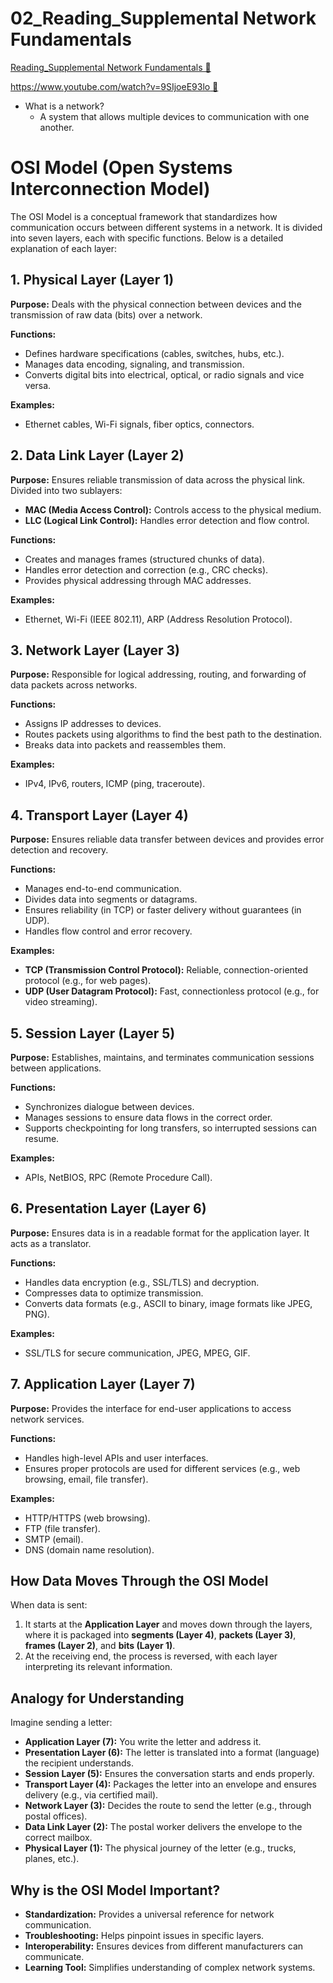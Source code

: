 # 02_Reading_Supplemental Network Fundamentals

[Reading_Supplemental Network Fundamentals &#128279;](https://www.coursera.org/learn/introduction-to-security-principles-in-cloud-computing/supplement/b3ElO/supplemental-network-fundamentals)

[https://www.youtube.com/watch?v=9SIjoeE93lo 🔗](https://www.youtube.com/watch?v=9SIjoeE93lo)

- What is a network?
  - A system that allows multiple devices to communication with one another.

# OSI Model (Open Systems Interconnection Model)

The OSI Model is a conceptual framework that standardizes how communication occurs between different systems in a network. It is divided into seven layers, each with specific functions. Below is a detailed explanation of each layer:

## 1. Physical Layer (Layer 1)

**Purpose:** Deals with the physical connection between devices and the transmission of raw data (bits) over a network.

**Functions:**

- Defines hardware specifications (cables, switches, hubs, etc.).
- Manages data encoding, signaling, and transmission.
- Converts digital bits into electrical, optical, or radio signals and vice versa.

**Examples:**

- Ethernet cables, Wi-Fi signals, fiber optics, connectors.

## 2. Data Link Layer (Layer 2)

**Purpose:** Ensures reliable transmission of data across the physical link. Divided into two sublayers:

- **MAC (Media Access Control):** Controls access to the physical medium.
- **LLC (Logical Link Control):** Handles error detection and flow control.

**Functions:**

- Creates and manages frames (structured chunks of data).
- Handles error detection and correction (e.g., CRC checks).
- Provides physical addressing through MAC addresses.

**Examples:**

- Ethernet, Wi-Fi (IEEE 802.11), ARP (Address Resolution Protocol).

## 3. Network Layer (Layer 3)

**Purpose:** Responsible for logical addressing, routing, and forwarding of data packets across networks.

**Functions:**

- Assigns IP addresses to devices.
- Routes packets using algorithms to find the best path to the destination.
- Breaks data into packets and reassembles them.

**Examples:**

- IPv4, IPv6, routers, ICMP (ping, traceroute).

## 4. Transport Layer (Layer 4)

**Purpose:** Ensures reliable data transfer between devices and provides error detection and recovery.

**Functions:**

- Manages end-to-end communication.
- Divides data into segments or datagrams.
- Ensures reliability (in TCP) or faster delivery without guarantees (in UDP).
- Handles flow control and error recovery.

**Examples:**

- **TCP (Transmission Control Protocol):** Reliable, connection-oriented protocol (e.g., for web pages).
- **UDP (User Datagram Protocol):** Fast, connectionless protocol (e.g., for video streaming).

## 5. Session Layer (Layer 5)

**Purpose:** Establishes, maintains, and terminates communication sessions between applications.

**Functions:**

- Synchronizes dialogue between devices.
- Manages sessions to ensure data flows in the correct order.
- Supports checkpointing for long transfers, so interrupted sessions can resume.

**Examples:**

- APIs, NetBIOS, RPC (Remote Procedure Call).

## 6. Presentation Layer (Layer 6)

**Purpose:** Ensures data is in a readable format for the application layer. It acts as a translator.

**Functions:**

- Handles data encryption (e.g., SSL/TLS) and decryption.
- Compresses data to optimize transmission.
- Converts data formats (e.g., ASCII to binary, image formats like JPEG, PNG).

**Examples:**

- SSL/TLS for secure communication, JPEG, MPEG, GIF.

## 7. Application Layer (Layer 7)

**Purpose:** Provides the interface for end-user applications to access network services.

**Functions:**

- Handles high-level APIs and user interfaces.
- Ensures proper protocols are used for different services (e.g., web browsing, email, file transfer).

**Examples:**

- HTTP/HTTPS (web browsing).
- FTP (file transfer).
- SMTP (email).
- DNS (domain name resolution).

## How Data Moves Through the OSI Model

When data is sent:

1. It starts at the **Application Layer** and moves down through the layers, where it is packaged into **segments (Layer 4)**, **packets (Layer 3)**, **frames (Layer 2)**, and **bits (Layer 1)**.
2. At the receiving end, the process is reversed, with each layer interpreting its relevant information.

## Analogy for Understanding

Imagine sending a letter:

- **Application Layer (7):** You write the letter and address it.
- **Presentation Layer (6):** The letter is translated into a format (language) the recipient understands.
- **Session Layer (5):** Ensures the conversation starts and ends properly.
- **Transport Layer (4):** Packages the letter into an envelope and ensures delivery (e.g., via certified mail).
- **Network Layer (3):** Decides the route to send the letter (e.g., through postal offices).
- **Data Link Layer (2):** The postal worker delivers the envelope to the correct mailbox.
- **Physical Layer (1):** The physical journey of the letter (e.g., trucks, planes, etc.).

## Why is the OSI Model Important?

- **Standardization:** Provides a universal reference for network communication.
- **Troubleshooting:** Helps pinpoint issues in specific layers.
- **Interoperability:** Ensures devices from different manufacturers can communicate.
- **Learning Tool:** Simplifies understanding of complex network systems.
